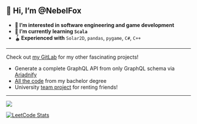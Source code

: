 👋 Hi, I’m @NebelFox  
---
- **👀 I’m interested in software engineering and game development**
- **🌱 I’m currently learning `Scala`**
- **🪀 Experienced with** `Solar2D`, `pandas`, `pygame`, `C#`, `C++`

<!--
---
![NebelFox's GitHub stats](https://github-readme-stats.vercel.app/api?username=NebelFox&show_icons=true&theme=nightowl&border_radius=15)  
![NebelFox's GitHub stats](https://github-readme-stats.vercel.app/api/top-langs/?username=NebelFox&theme=nightowl&hide=cmake&layout=compact&border_radius=15&card_width=445)
-->

---

Check out [my GitLab](https://gitlab.com/nebelfox) for my other fascinating projects!

- Generate a complete GraphQL API from only GraphQL schema via [Ariadnify](https://gitlab.com/nebelfox/ariadnify)
- [All the code](https://gitlab.com/nebelfox-lnu) from my bachelor degree
- University [team project](https://gitlab.com/reflex-lnu/frent) for renting friends!

---
<img src="https://github-readme-stats.vercel.app/api?username=NebelFox&show_icons=true&theme=nightowl&border_radius=20">  
<!-- <img src="https://github-readme-stats.vercel.app/api/top-langs/?username=NebelFox&theme=nightowl&hide=cmake&layout=compact&border_radius=20" width="450"> -->

[![LeetCode Stats](https://leetcard.jacoblin.cool/NebelFox?theme=unicorn&font=Noto%20Serif%20Yezidi&ext=activity)](https://leetcode.com/NebelFox/)
